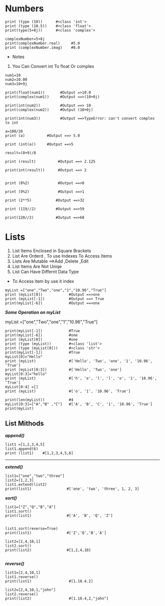 # Numbers
```
print (type (10))      #<class 'int'>
print (type (10.5))    #<class 'float'>
print(type(5+8j))      #<class 'complex'>

complexNumber=5+8j
print(complexNumber.real)     #5.0
print (complexNumber.imag)    #8.0

```

- Notes
1. You Can Convert int To float Or complex

```
num1=10
num2=10.00
num3=10+9j

print(float(num1))       #Output =>10.0
print(complex(num1))     #Output ==>(10+0j)

print(int(num2))         #Output ==> 10
print(complex(num2))     #Output (10+0j)

print(int(num3))         #Output ==>TypeError: can't convert complex to int
```

```
a=100/20
print (a)          #Output ==> 5.0

print (int(a))     #Output ==>5

result=(8+9)/8

print (result)          #Output ==> 2.125

print(int(result))      #Output ==> 2


print (8%2)             #Output ==>0

print (9%2)             #Output ==>1

print (2**5)           #Output ==>32

print (119//2)         #Output ==>59

print(120//2)          #Output ==>60
```

# Lists

1. List Items Enclosed in Square Brackets
2. List Are Orderd , To use Indexes To Access Items 
3. Lists Are Mutable ==>Add ,Delete ,Edit 
4. List Items Are Not Uniqe 
5. List Can Have Differnt Data Type 


- To Access item by use it index

```
myList =["one","Two","one","1","10.96","True"]
print (myList[0])            #Output ==>one 
print (myList[-1])           #Output ==> True 
print(myList[-6])            #Output ==>one 
```

***Some Operation on myList***

myList =["one","Two","one","1","10.96","True"]
```
print(myList[-1])            #True
print(myList[-6])            #one 
print (myList[0])            #one 
print (type (myList))        #<class 'list'>
print (type (myList[0]))     #<class 'str'>
print(myList[-1])            #True 
myList[0]="Hello"
print (myList)               #['Hello', 'Two', 'one', '1', '10.96', 'True']
print (myList[0:3])          #['Hello', 'Two', 'one']
myList[0:3]="hello"
print (myList)               #['h', 'e', 'l', 'l', 'o', '1', '10.96', 'True']
myList[0:4] =[]             
print (myList)               #['o', '1', '10.96', 'True']

print(len(myList))           #4
myList[0:3]=["A","B" ,"C"]   #['A', 'B', 'C', '1', '10.96', 'True']
print(myList)
```
## List Mithods

***append()***

```
list1 =[1,2,3,4,5]
list1.append(6)
print (list1)    #[1,2,3,4,5,6]
```

---

***extend()***
```
list1=["one","two","three"]
list2=[1,2,3]
list1.extend(list2)                 
print(list1)                #['one', 'two', 'three', 1, 2, 3]
```

***sort()***
```
list1=["Z","Q","B","A"]
list1.sort()
print(list1)                #['A', 'B', 'Q', 'Z']


list1.sort(reverse=True)
print(list1)                #['Z','Q','B','A']              

list2=[2,4,10,1]
list2.sort()
print(list2)                #[1,2,4,10]


```

***reverse()***
```
list1=[2,4,10,1]
list1.reverse()
print(list1)                 #[1.10.4.2]

list2=[2,4,10,1,"john"]
list2.reverse()
print(list2)                 #[1.10.4,2,"john"]
```


